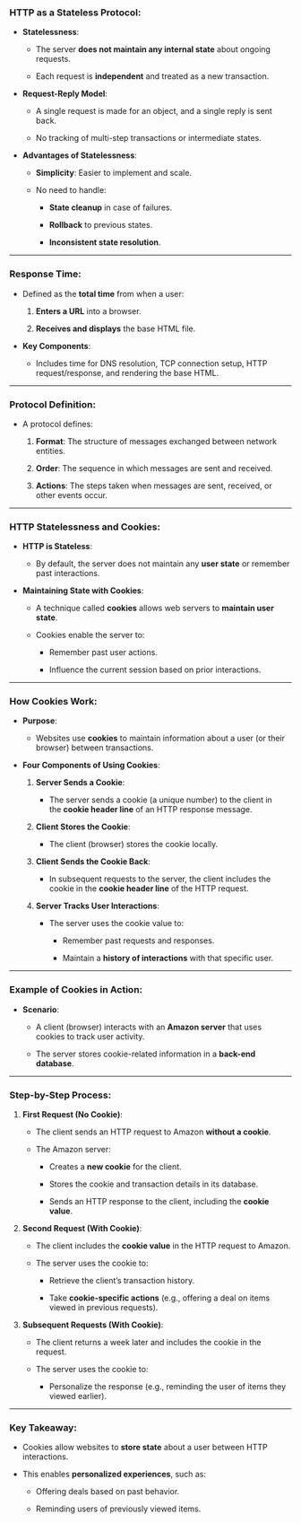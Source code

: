
### **HTTP as a Stateless Protocol**:

- **Statelessness**:
    
    - The server **does not maintain any internal state** about ongoing requests.
        
    - Each request is **independent** and treated as a new transaction.
        
- **Request-Reply Model**:
    
    - A single request is made for an object, and a single reply is sent back.
        
    - No tracking of multi-step transactions or intermediate states.
        
- **Advantages of Statelessness**:
    
    - **Simplicity**: Easier to implement and scale.
        
    - No need to handle:
        
        - **State cleanup** in case of failures.
            
        - **Rollback** to previous states.
            
        - **Inconsistent state resolution**.
---
### **Response Time**:

- Defined as the **total time** from when a user:
    
    1. **Enters a URL** into a browser.
        
    2. **Receives and displays** the base HTML file.
        
- **Key Components**:
    
    - Includes time for DNS resolution, TCP connection setup, HTTP request/response, and rendering the base HTML.
---
### **Protocol Definition**:

- A protocol defines:
    
    1. **Format**: The structure of messages exchanged between network entities.
        
    2. **Order**: The sequence in which messages are sent and received.
        
    3. **Actions**: The steps taken when messages are sent, received, or other events occur.

----
### **HTTP Statelessness and Cookies**:

- **HTTP is Stateless**:
    
    - By default, the server does not maintain any **user state** or remember past interactions.
        
- **Maintaining State with Cookies**:
    
    - A technique called **cookies** allows web servers to **maintain user state**.
        
    - Cookies enable the server to:
        
        - Remember past user actions.
            
        - Influence the current session based on prior interactions.

---
### **How Cookies Work**:

- **Purpose**:
    
    - Websites use **cookies** to maintain information about a user (or their browser) between transactions.
        
- **Four Components of Using Cookies**:
    
    1. **Server Sends a Cookie**:
        
        - The server sends a cookie (a unique number) to the client in the **cookie header line** of an HTTP response message.
            
    2. **Client Stores the Cookie**:
        
        - The client (browser) stores the cookie locally.
            
    3. **Client Sends the Cookie Back**:
        
        - In subsequent requests to the server, the client includes the cookie in the **cookie header line** of the HTTP request.
            
    4. **Server Tracks User Interactions**:
        
        - The server uses the cookie value to:
            
            - Remember past requests and responses.
                
            - Maintain a **history of interactions** with that specific user.

----

### **Example of Cookies in Action**:

- **Scenario**:
    
    - A client (browser) interacts with an **Amazon server** that uses cookies to track user activity.
        
    - The server stores cookie-related information in a **back-end database**.
        

---

### **Step-by-Step Process**:

1. **First Request (No Cookie)**:
    
    - The client sends an HTTP request to Amazon **without a cookie**.
        
    - The Amazon server:
        
        - Creates a **new cookie** for the client.
            
        - Stores the cookie and transaction details in its database.
            
        - Sends an HTTP response to the client, including the **cookie value**.
            
2. **Second Request (With Cookie)**:
    
    - The client includes the **cookie value** in the HTTP request to Amazon.
        
    - The server uses the cookie to:
        
        - Retrieve the client’s transaction history.
            
        - Take **cookie-specific actions** (e.g., offering a deal on items viewed in previous requests).
            
3. **Subsequent Requests (With Cookie)**:
    
    - The client returns a week later and includes the cookie in the request.
        
    - The server uses the cookie to:
        
        - Personalize the response (e.g., reminding the user of items they viewed earlier).
            

---

### **Key Takeaway**:

- Cookies allow websites to **store state** about a user between HTTP interactions.
    
- This enables **personalized experiences**, such as:
    
    - Offering deals based on past behavior.
        
    - Reminding users of previously viewed items.